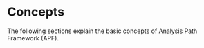 <!-- loio50467c53595a6655e10000000a423f68 -->

# Concepts

The following sections explain the basic concepts of Analysis Path Framework \(APF\).

